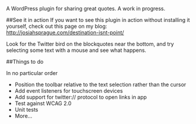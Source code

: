 A WordPress plugin for sharing great quotes. A work in progress.

##See it in action
If you want to see this plugin in action without installing it yourself, check out this page on my blog: http://josiahsprague.com/destination-isnt-point/

Look for the Twitter bird on the blockquotes near the bottom, and try selecting some text with a mouse and see what happens.

##Things to do

In no particular order

* Position the toolbar relative to the text selection rather than the cursor
* Add event listeners for touchscreen devices
* Add support for twitter:// protocol to open links in app
* Test against WCAG 2.0
* Unit tests
* More...
